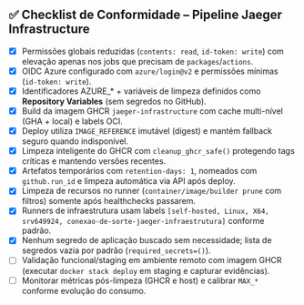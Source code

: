 ## ✅ Checklist de Conformidade – Pipeline Jaeger Infrastructure

- [x] Permissões globais reduzidas (`contents: read`, `id-token: write`) com elevação apenas nos jobs que precisam de `packages`/`actions`.
- [x] OIDC Azure configurado com `azure/login@v2` e permissões mínimas (`id-token: write`).
- [x] Identificadores AZURE_* + variáveis de limpeza definidos como **Repository Variables** (sem segredos no GitHub).
- [x] Build da imagem GHCR `jaeger-infrastructure` com cache multi-nível (GHA + local) e labels OCI.
- [x] Deploy utiliza `IMAGE_REFERENCE` imutável (digest) e mantém fallback seguro quando indisponível.
- [x] Limpeza inteligente do GHCR com `cleanup_ghcr_safe()` protegendo tags críticas e mantendo versões recentes.
- [x] Artefatos temporários com `retention-days: 1`, nomeados com `github.run_id` e limpeza automática via API após deploy.
- [x] Limpeza de recursos no runner (`container/image/builder prune` com filtros) somente após healthchecks passarem.
- [x] Runners de infraestrutura usam labels `[self-hosted, Linux, X64, srv649924, conexao-de-sorte-jaeger-infraestrutura]` conforme padrão.
- [x] Nenhum segredo de aplicação buscado sem necessidade; lista de segredos vazia por padrão (`required_secrets=()`).
- [ ] Validação funcional/staging em ambiente remoto com imagem GHCR (executar `docker stack deploy` em staging e capturar evidências).
- [ ] Monitorar métricas pós-limpeza (GHCR e host) e calibrar `MAX_*` conforme evolução do consumo.
